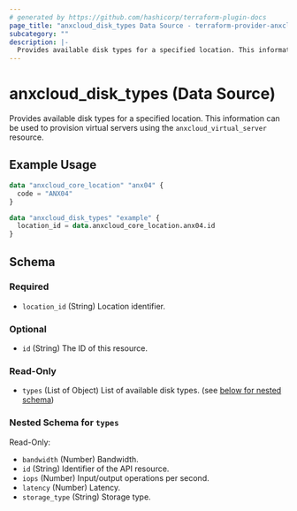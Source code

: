 ```yaml
---
# generated by https://github.com/hashicorp/terraform-plugin-docs
page_title: "anxcloud_disk_types Data Source - terraform-provider-anxcloud"
subcategory: ""
description: |-
  Provides available disk types for a specified location. This information can be used to provision virtual servers using the anxcloud_virtual_server resource.
---
```


# anxcloud_disk_types (Data Source)

Provides available disk types for a specified location. This information can be used to provision virtual servers using the `anxcloud_virtual_server` resource.

## Example Usage

```terraform
data "anxcloud_core_location" "anx04" {
  code = "ANX04"
}

data "anxcloud_disk_types" "example" {
  location_id = data.anxcloud_core_location.anx04.id
}
```

<!-- schema generated by tfplugindocs -->
## Schema

### Required

- `location_id` (String) Location identifier.

### Optional

- `id` (String) The ID of this resource.

### Read-Only

- `types` (List of Object) List of available disk types. (see [below for nested schema](#nestedatt--types))

<a id="nestedatt--types"></a>
### Nested Schema for `types`

Read-Only:

- `bandwidth` (Number) Bandwidth.
- `id` (String) Identifier of the API resource.
- `iops` (Number) Input/output operations per second.
- `latency` (Number) Latency.
- `storage_type` (String) Storage type.


